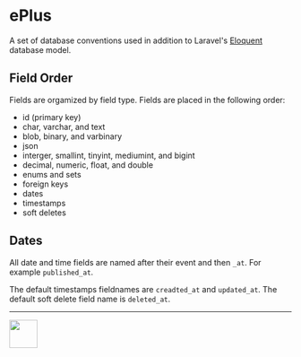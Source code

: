 # ePlus

A set of database conventions used in addition to Laravel's [Eloquent](https://laravel.com/docs/10.x/eloquent) database model.

## Field Order

Fields are orgamized by field type. Fields are placed in the following order:

 - id (primary key)
 - char, varchar, and text
 - blob, binary, and varbinary
 - json
 - interger, smallint, tinyint, mediumint, and bigint
 - decimal, numeric, float, and double
 - enums and sets
 - foreign keys
 - dates
 - timestamps
 - soft deletes

## Dates

All date and time fields are named after their event and then `_at`. For example `published_at`. 

The default timestamps fieldnames are `creadted_at` and `updated_at`. The default soft delete field name is `deleted_at`. 

---

<a href="https://codeadam.ca">
<img src="https://codeadam.ca/images/code-block.png" width="50">
</a>

